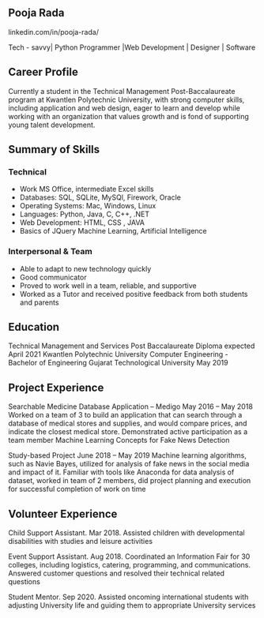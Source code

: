 ## Pooja Rada

linkedin.com/in/pooja-rada/

Tech - savvy| Python Programmer |Web Development | Designer | Software

## Career Profile
Currently a student in the Technical Management Post-Baccalaureate program at Kwantlen Polytechnic University, with strong computer skills, including application and web design, eager to learn and develop while working with an organization that values growth and is fond of supporting young talent development.

## Summary of Skills
### Technical

* Work MS Office, intermediate Excel skills 
* Databases: SQL, SQLite, MySQl, Firework, Oracle 
* Operating Systems: Mac, Windows, Linux 
* Languages: Python, Java, C, C++, .NET 
* Web Development: HTML, CSS , JAVA
* Basics of JQuery Machine Learning, Artificial Intelligence 

### Interpersonal & Team
* Able to adapt to new technology quickly 
* Good communicator 
* Proved to work well in a team, reliable, and supportive 
* Worked as a Tutor and received positive feedback from both students and parents

## Education
Technical Management and Services Post Baccalaureate Diploma expected April 2021
Kwantlen Polytechnic University
Computer Engineering - Bachelor of Engineering
Gujarat Technological University May 2019

## Project Experience
Searchable Medicine Database Application – Medigo May 2016 – May 2018 Worked on a team of 3 to build an application that can search through a database of medical stores and supplies, and would compare prices, and indicate the closest medical store. Demonstrated active participation as a team member
Machine Learning Concepts for Fake News Detection

Study-based Project June 2018 – May 2019 Machine learning algorithms, such as Navie Bayes, utilized for analysis of fake news in the social media and impact of it. Familiar with tools like Anaconda for data analysis of dataset, worked in team of 2 members, did project planning and execution for successful completion of work on time

## Volunteer Experience

Child Support Assistant. Mar 2018. Assisted children with developmental disabilities with studies and leisure activities

Event Support Assistant. Aug 2018. Coordinated an Information Fair for 30 colleges, including logistics, catering, programming, and communications. Answered customer questions and resolved their technical related questions

Student Mentor. Sep 2020. Assisted oncoming international students with adjusting University life and guiding them to appropriate University services
